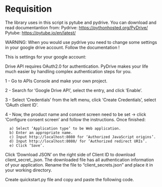# Requisition
The library uses in this script is pytube and pydrive. 
You can download and read documentantion from:
Pydrive: https://pythonhosted.org/PyDrive/
Pytube: https://pytube.io/en/latest/

WARNING: When you would use pydrive you need to change some settings in your google drive account. 
Follow the documentation !

This is settings for your google account: 

Drive API requires OAuth2.0 for authentication. PyDrive makes your life much easier by handling complex authentication steps for you.

1 - Go to APIs Console and make your own project.

2 - Search for ‘Google Drive API’, select the entry, and click ‘Enable’.

3 - Select ‘Credentials’ from the left menu, click ‘Create Credentials’, select ‘OAuth client ID’.

4 - Now, the product name and consent screen need to be set -> click ‘Configure consent screen’ and follow the instructions. Once finished:

      a) Select ‘Application type’ to be Web application.
      b) Enter an appropriate name.
      c) Input http://localhost:8080 for ‘Authorized JavaScript origins’.
      d) Input http://localhost:8080/ for ‘Authorized redirect URIs’.
      e) Click ‘Save’.
  
Click ‘Download JSON’ on the right side of Client ID to download client_secret_<really long ID>.json.
The downloaded file has all authentication information of your application. Rename the file to “client_secrets.json” and place it in your working directory.

Create quickstart.py file and copy and paste the following code.
